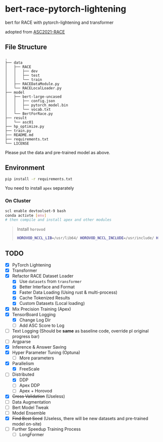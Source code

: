 # bert-race-pytorch-lightening

bert for RACE with pytorch-lightening and transformer

adopted from [ASC2021-RACE](https://github.com/ASC-Competition/ASC2021-RACE)

## File Structure

```text
.
├── data
│   ├── RACE
│   │   ├── dev
│   │   ├── test
│   │   └── train
│   ├── RACEDataModule.py
│   └── RACELocalLoader.py
├── model
│   ├── bert-large-uncased
│   │   ├── config.json
│   │   ├── pytorch_model.bin
│   │   └── vocab.txt
│   └── BertForRace.py
├── result
│   └── asc01
├── hp_optimize.py
├── train.py
├── README.md
├── requirements.txt
└── LICENSE
```

Please put the data and pre-trained model as above.

## Environment

```bash
pip install -r requirements.txt
```

You need to install `apex` separately

### On Cluster

```bash
scl enable devtoolset-9 bash
conda activte [env]
# then compile and install apex and other modules
```

> Install `horovod`
> 
> ```bash
> HOROVOD_NCCL_LIB=/usr/lib64/ HOROVOD_NCCL_INCLUDE=/usr/include/ HOROVOD_GPU_ALLREDUCE=NCCL HOROVOD_GPU_BROADCAST=NCCL HOROVOD_NCCL_LINK=SHARED pip install --no-cache-dir horovod
> ```

## TODO

- [x] PyTorch Lightening
- [x] Transformer
- [x] Refactor RACE Dataset Loader
  - [x] Use `datasets` from `transformer`
  - [x] Better Interface and Format
  - [x] Faster Data Loading (Using rust & multi-process)
  - [x] Cache Tokenized Results
  - [x] Custom Datasets (Local loading)
- [x] Mix Precision Training (Apex)
- [x] TensorBoard Logging
  - [x] Change Log Dir
  - [ ] Add ASC Score to Log
- [ ] Text Logging (Should be **same** as baseline code, override pl original progress bar)
- [ ] Argparse
- [x] Inference & Answer Saving
- [x] Hyper Parameter Tuning (Optuna)
  - [ ] More parameters
- [x] Parallelism
  - [x] FreeScale
- [ ] Distributed
    - [x] DDP
    - [ ] Apex DDP
    - [ ] Apex + Horovod
- [x] ~~Cross Validation~~ (Useless)
- [ ] Data Augmentation
- [ ] Bert Model Tweak
- [ ] Model Ensemble
- [x] ~~Find Best Seed~~ (Useless, there will be new datasets and pre-trained model on-site)
- [ ] Further Speedup Training Process
  - [ ] LongFormer
